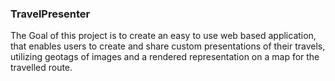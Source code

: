 ### TravelPresenter
The Goal of this project is to create an easy to use web based application, that enables users to create and
share custom presentations of their travels, utilizing geotags of images and a rendered representation on
a map for the travelled route.

